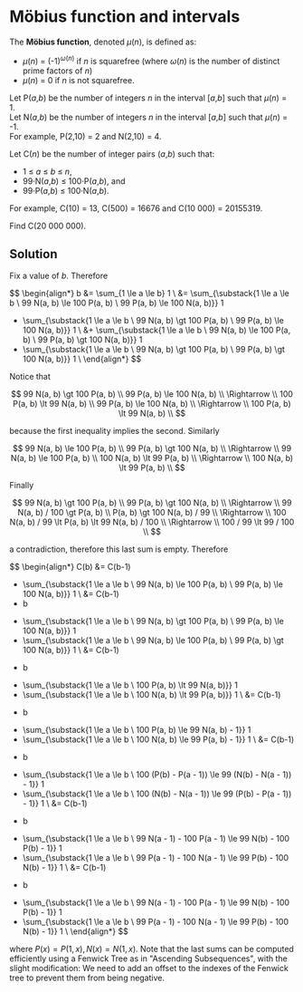 # Möbius function and intervals

The <b>Möbius function</b>, denoted <var>μ</var>(<var>n</var>), is defined as:
<ul><li><var>μ</var>(<var>n</var>) = (-1)<sup><var>ω</var>(<var>n</var>)</sup> if <var>n</var> is squarefree (where <var>ω</var>(<var>n</var>) is the number of distinct prime factors of <var>n</var>)</li>
<li><var>μ</var>(<var>n</var>) = 0 if <var>n</var> is not squarefree.</li>
</ul>
Let P(<var>a</var>,<var>b</var>) be the number of integers <var>n</var> in the interval [<var>a</var>,<var>b</var>] such that <var>μ</var>(<var>n</var>) = 1.<br />
Let N(<var>a</var>,<var>b</var>) be the number of integers <var>n</var> in the interval [<var>a</var>,<var>b</var>] such that <var>μ</var>(<var>n</var>) = -1.<br />
For example, P(2,10) = 2 and N(2,10) = 4.

Let C(<var>n</var>) be the number of integer pairs (<var>a</var>,<var>b</var>) such that:
<ul><li> 1 ≤ <var>a</var> ≤ <var>b</var> ≤ <var>n</var>,</li>
<li> 99·N(<var>a</var>,<var>b</var>) ≤ 100·P(<var>a</var>,<var>b</var>), and</li>
<li> 99·P(<var>a</var>,<var>b</var>) ≤ 100·N(<var>a</var>,<var>b</var>).</li>
</ul>
For example, C(10) = 13, C(500) = 16676 and C(10 000) = 20155319.

Find C(20 000 000).

## Solution

Fix a value of $b$. Therefore

$$
\begin{align*}
b
&= \sum_{1 \le a \le b} 1 \\
&= \sum_{\substack{1 \le a \le b \\ 99 N(a, b) \le 100 P(a, b) \\ 99 P(a, b) \le 100 N(a, b)}} 1
+ \sum_{\substack{1 \le a \le b \\ 99 N(a, b) \gt 100 P(a, b) \\ 99 P(a, b) \le 100 N(a, b)}} 1 \\
&+ \sum_{\substack{1 \le a \le b \\ 99 N(a, b) \le 100 P(a, b) \\ 99 P(a, b) \gt 100 N(a, b)}} 1
+ \sum_{\substack{1 \le a \le b \\ 99 N(a, b) \gt 100 P(a, b) \\ 99 P(a, b) \gt 100 N(a, b)}} 1 \\
\end{align*}
$$

Notice that

$$
99 N(a, b) \gt 100 P(a, b) \\
99 P(a, b) \le 100 N(a, b) \\
\Rightarrow \\
100 P(a, b) \lt 99 N(a, b) \\
99 P(a, b) \le 100 N(a, b) \\
\Rightarrow \\
100 P(a, b) \lt 99 N(a, b) \\
$$

because the first inequality implies the second. Similarly

$$
99 N(a, b) \le 100 P(a, b) \\
99 P(a, b) \gt 100 N(a, b) \\
\Rightarrow \\
99 N(a, b) \le 100 P(a, b) \\
100 N(a, b) \lt 99 P(a, b) \\
\Rightarrow \\
100 N(a, b) \lt 99 P(a, b) \\
$$

Finally

$$
99 N(a, b) \gt 100 P(a, b) \\
99 P(a, b) \gt 100 N(a, b) \\
\Rightarrow \\
99 N(a, b) / 100 \gt P(a, b) \\
P(a, b) \gt 100 N(a, b) / 99 \\
\Rightarrow \\
100 N(a, b) / 99 \lt P(a, b) \lt 99 N(a, b) / 100 \\
\Rightarrow \\
100 / 99 \lt 99 / 100 \\
$$

a contradiction, therefore this last sum is empty. Therefore

$$
\begin{align*}
C(b)
&= C(b-1)
+ \sum_{\substack{1 \le a \le b \\ 99 N(a, b) \le 100 P(a, b) \\ 99 P(a, b) \le 100 N(a, b)}} 1 \\
&= C(b-1)
+ b
- \sum_{\substack{1 \le a \le b \\ 99 N(a, b) \gt 100 P(a, b) \\ 99 P(a, b) \le 100 N(a, b)}} 1
- \sum_{\substack{1 \le a \le b \\ 99 N(a, b) \le 100 P(a, b) \\ 99 P(a, b) \gt 100 N(a, b)}} 1 \\
&= C(b-1)
+ b
- \sum_{\substack{1 \le a \le b \\ 100 P(a, b) \lt 99 N(a, b)}} 1
- \sum_{\substack{1 \le a \le b \\ 100 N(a, b) \lt 99 P(a, b)}} 1 \\
&= C(b-1)
+ b
- \sum_{\substack{1 \le a \le b \\ 100 P(a, b) \le 99 N(a, b) - 1}} 1
- \sum_{\substack{1 \le a \le b \\ 100 N(a, b) \le 99 P(a, b) - 1}} 1 \\
&= C(b-1)
+ b
- \sum_{\substack{1 \le a \le b \\ 100 (P(b) - P(a - 1)) \le 99 (N(b) - N(a - 1)) - 1}} 1
- \sum_{\substack{1 \le a \le b \\ 100 (N(b) - N(a - 1)) \le 99 (P(b) - P(a - 1)) - 1}} 1 \\
&= C(b-1)
+ b
- \sum_{\substack{1 \le a \le b \\ 99 N(a - 1) - 100 P(a - 1) \le 99 N(b) - 100 P(b) - 1}} 1
- \sum_{\substack{1 \le a \le b \\ 99 P(a - 1) - 100 N(a - 1) \le 99 P(b) - 100 N(b) - 1}} 1 \\
&= C(b-1)
+ b
- \sum_{\substack{1 \le a \le b \\ 99 N(a - 1) - 100 P(a - 1) \le 99 N(b) - 100 P(b) - 1}} 1
- \sum_{\substack{1 \le a \le b \\ 99 P(a - 1) - 100 N(a - 1) \le 99 P(b) - 100 N(b) - 1}} 1 \\
\end{align*}
$$

where $P(x) = P(1, x), N(x) = N(1, x)$. Note that the last sums can be computed efficiently using a Fenwick Tree as in "Ascending Subsequences", with the slight modification: We need to add an offset to the indexes of the Fenwick tree to prevent them from being negative.